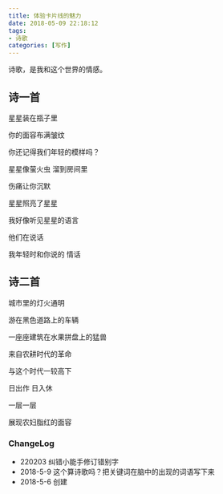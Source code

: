 ```yaml
---
title: 体验卡片线的魅力
date: 2018-05-09 22:18:12
tags:
- 诗歌
categories: [写作]
---
```

诗歌，是我和这个世界的情感。
<!--more-->

## 诗一首

星星装在瓶子里

你的面容布满皱纹

你还记得我们年轻的模样吗？

星星像萤火虫 溜到房间里

伤痛让你沉默

星星照亮了星星

我好像听见星星的语言

他们在说话

我年轻时和你说的 情话

## 诗二首

城市里的灯火通明

游在黑色道路上的车辆

一座座建筑在水果拼盘上的猛兽

来自农耕时代的革命

与这个时代一较高下

日出作 日入休

一层一层

展现农妇脂红的面容

### ChangeLog

- 220203 纠错小能手修订错别字
- 2018-5-9 这个算诗歌吗？把关键词在脑中的出现的词语写下来
- 2018-5-6 创建
